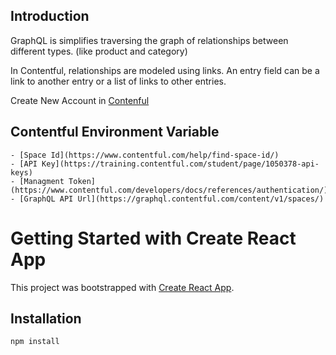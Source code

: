 ## Introduction

GraphQL is simplifies traversing the graph of relationships between different types. (like product and category)

In Contentful, relationships are modeled using links. An entry field can be a link to another entry or a list of links to other entries.

Create New Account in [Contenful](https://www.contentful.com/sign-up/)

## Contentful Environment Variable

    - [Space Id](https://www.contentful.com/help/find-space-id/)
    - [API Key](https://training.contentful.com/student/page/1050378-api-keys)
    - [Managment Token](https://www.contentful.com/developers/docs/references/authentication/)
    - [GraphQL API Url](https://graphql.contentful.com/content/v1/spaces/)

# Getting Started with Create React App

This project was bootstrapped with [Create React App](https://github.com/facebook/create-react-app).

## Installation

```js
npm install
```

